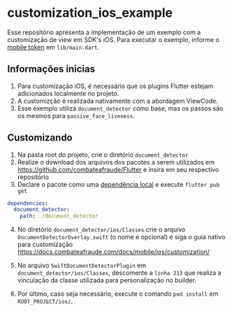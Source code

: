 # customization_ios_example

Esse repositório apresenta a implementação de um exemplo com a customização de view em SDK's iOS. Para executar o exemplo, informe o [mobile token](https://docs.combateafraude.com/docs/mobile/introduction/mobile-token/) em `lib/main.dart`.

## Informações inicias

1. Para customização iOS, é necessário que os plugins Flutter estejam adicionados localmente no projeto.
2. A customizção é realizada nativamente com a abordagem ViewCode.
3. Esse exemplo utiliza `document_detector` como base, mas os passos são os mesmos para `passive_face_liveness`.

## Customizando

1. Na pasta root do projeto, crie o diretório `document_detector`
2. Realize o download dos arquivos dos pacotes a serem utilizados em https://github.com/combateafraude/Flutter e insira em seu respectivo repositório
3. Declare o pacote como uma [dependência local](https://flutter.dev/docs/development/packages-and-plugins/using-packages#dependencies-on-unpublished-packages) e execute `flutter pub get`
```yml
dependencies:  
  document_detector:
    path: ./document_detector
```
4. No diretório `document_detector/ios/Classes` crie o arquivo `DocumentDetectorOverlay.swift` (o nome é opcional) e siga o guia nativo para customização https://docs.combateafraude.com/docs/mobile/ios/customization/

5. No arquivo `SwiftDocumentDetectorPlugin` em `document_detector/ios/Classes`, descomente a `linha 213` que realiza a vinculação da classe utilizada para personalização no builder.

6. Por último, caso seja necessário, execute o comando `pod install` em `ROOT_PROJECT/ios/`. 